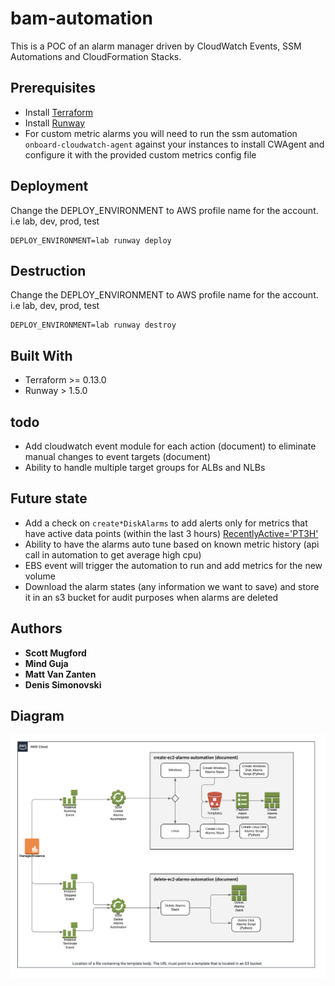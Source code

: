 # bam-automation

This is a POC of an alarm manager driven by CloudWatch Events, SSM Automations and CloudFormation Stacks.

## Prerequisites

- Install [Terraform](https://learn.hashicorp.com/terraform/getting-started/install.html)
- Install [Runway](https://docs.onica.com/projects/runway/en/release/installation.html)
- For custom metric alarms you will need to run the ssm automation `onboard-cloudwatch-agent` against your instances to install CWAgent and configure it with the provided custom metrics config file

## Deployment
   
Change the DEPLOY_ENVIRONMENT to AWS profile name for the account. i.e lab, dev, prod, test
   
```
DEPLOY_ENVIRONMENT=lab runway deploy
```

## Destruction

Change the DEPLOY_ENVIRONMENT to AWS profile name for the account. i.e lab, dev, prod, test

```
DEPLOY_ENVIRONMENT=lab runway destroy
```
## Built With

* Terraform >= 0.13.0
* Runway > 1.5.0

## todo
- Add cloudwatch event module for each action (document) to eliminate manual changes to event targets (document)
- Ability to handle multiple target groups for ALBs and NLBs

## Future state
- Add a check on `create*DiskAlarms` to add alerts only for metrics that have active data points (within the last 3 hours) [RecentlyActive='PT3H'](https://boto3.amazonaws.com/v1/documentation/api/latest/reference/services/cloudwatch.html#CloudWatch.Client.get_metric_data)
- Ability to have the alarms auto tune based on known metric history (api call in automation to get average high cpu)
- EBS event will trigger the automation to run and add metrics for the new volume
- Download the alarm states (any information we want to save) and store it in an s3 bucket for audit purposes when alarms are deleted

## Authors
* **Scott Mugford**
* **Mind Guja**
* **Matt Van Zanten**
* **Denis Simonovski**

## Diagram

![Diagram](diagram.png)